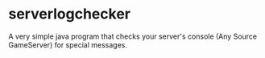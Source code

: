 # serverlogchecker
A very simple java program that checks your server's console (Any Source GameServer) for special messages.
